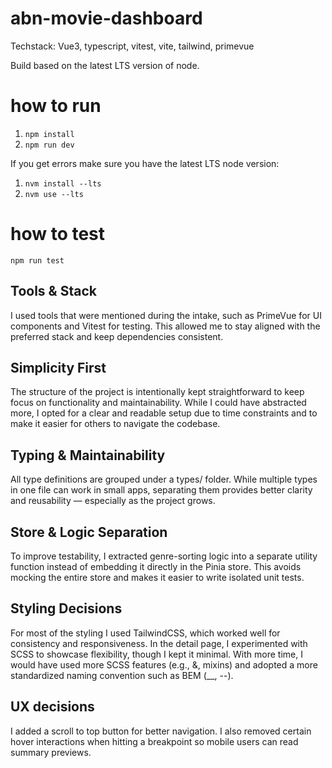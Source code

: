 # abn-movie-dashboard

Techstack:
Vue3, typescript, vitest, vite, tailwind, primevue

Build based on the latest LTS version of node.

# how to run
1. `npm install`
2. `npm run dev` 

If you get errors make sure you have the latest LTS node version:
1. `nvm install --lts` 
2. `nvm use --lts` 

# how to test
`npm run test` 

## Tools & Stack
I used tools that were mentioned during the intake, such as PrimeVue for UI components and Vitest for testing. This allowed me to stay aligned with the preferred stack and keep dependencies consistent.

## Simplicity First
The structure of the project is intentionally kept straightforward to keep focus on functionality and maintainability. While I could have abstracted more, I opted for a clear and readable setup due to time constraints and to make it easier for others to navigate the codebase.

## Typing & Maintainability
All type definitions are grouped under a types/ folder. While multiple types in one file can work in small apps, separating them provides better clarity and reusability — especially as the project grows.

## Store & Logic Separation
To improve testability, I extracted genre-sorting logic into a separate utility function instead of embedding it directly in the Pinia store. This avoids mocking the entire store and makes it easier to write isolated unit tests.

## Styling Decisions
For most of the styling I used TailwindCSS, which worked well for consistency and responsiveness. In the detail page, I experimented with SCSS to showcase flexibility, though I kept it minimal. With more time, I would have used more SCSS features (e.g., &, mixins) and adopted a more standardized naming convention such as BEM (__, --).

## UX decisions
I added a scroll to top button for better navigation. I also removed certain hover interactions when hitting a breakpoint so mobile users can read summary previews.